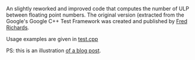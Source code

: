 An slightly reworked and improved code that computes the number of ULP between floating point numbers.
The original version (extracted from the Google's  Google C++ Test Framework was created and 
published by [Fred Richards](http://www.working-software.com/node/35).

Usage examples are given in [test.cpp](test.cpp)

PS: this is an illustration [of a blog post](http://searchivarius.org/blog/neat-code-compare-floating-point-numbers).

